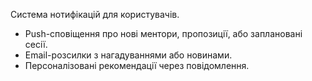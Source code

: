 Система нотифікацій для користувачів.
- Push-сповіщення про нові ментори, пропозиції, або заплановані сесії.
- Email-розсилки з нагадуваннями або новинами.
- Персоналізовані рекомендації через повідомлення.